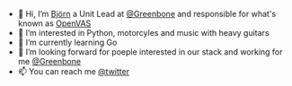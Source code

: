 - 👋 Hi, I’m [Björn](https://github.com/bjoernricks) a Unit Lead at [@Greenbone](https://github.com/greenbone/) and responsible for what's known as [OpenVAS](https://openvas.org/)
- 👀 I’m interested in Python, motorcyles and music with heavy guitars
- 🌱 I’m currently learning Go
- 💞️ I’m looking forward for poeple interested in our stack and working for me [@Greenbone](https://www.greenbone.net/en/)
- 📫 You can reach me [@twitter](https://twitter.com/BjoernRicks)
